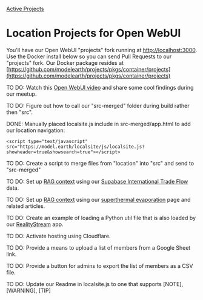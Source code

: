 [Active Projects](../)
# Location Projects for Open WebUI

You'll have our Open WebUI "projects" fork running at [http://localhost:3000](http://localhost:3000/).
Use the Docker install below so you can send Pull Requests to our "projects" fork.
Our Docker package resides at [https://github.com/modelearth/projects/pkgs/container/projects](https://github.com/modelearth/projects/pkgs/container/projects)

TO DO: Watch this [Open WebUI video](https://www.youtube.com/watch?v=N-aRJe--txs) and share some cool findings during our meetup.

TO DO: Figure out how to call our "src-merged" folder during build rather then "src". 

DONE: Manually placed localsite.js include in src-merged/app.html to add our location navigation:

	<script type="text/javascript" src="https://model.earth/localsite/js/localsite.js?showheader=true&showsearch=true"></script>

TO DO: Create a script to merge files from "location" into "src" and send to "src-merged"

TO DO: Set up [RAG context](https://docs.openwebui.com/tutorial/rag/) using our [Supabase International Trade Flow](../../OpenFootprint/prep/sql/supabase/) data.

TO DO: Set up [RAG context](https://docs.openwebui.com/tutorial/rag/) using our [superthermal evaporation](../../evaporation-kits/) page and related articles.

TO DO: Create an example of loading a Python util file that is also loaded by our [RealityStream](../../RealityStream/) app.

TO DO: Activate hosting using Cloudflare.

TO DO: Provide a means to upload a list of members from a Google Sheet link.

TO DO: Provide a button for admins to export the list of members as a CSV file.

TO DO: Update our Readme in localsite.js to one that supports [NOTE], [WARNING], [TIP]